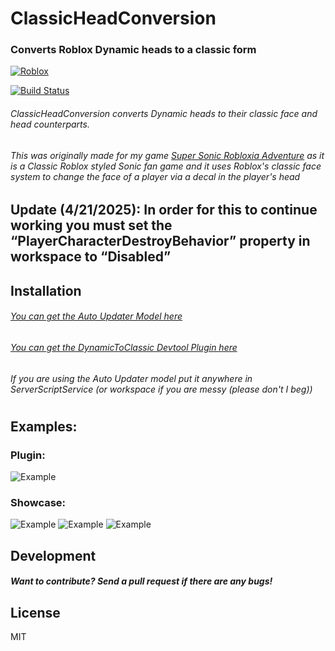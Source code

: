 # ClassicHeadConversion
### Converts Roblox Dynamic heads to a classic form

[![Roblox](https://conikku.neocities.org/github%20assets/POWERED%20by%20roblox.png)](https://www.roblox.com)

[![Build Status](https://conikku.neocities.org/github%20assets/ver%20test.svg)](https://conikku.lao.ooo/)

###### ClassicHeadConversion converts Dynamic heads to their classic face and head counterparts.
###### This was originally made for my game [Super Sonic Robloxia Adventure](https://www.roblox.com/games/10417853509/Super-Sonic-Robloxia-Adventure/) as it is a Classic Roblox styled Sonic fan game and it uses Roblox's classic face system to change the face of a player via a decal in the player's head

## Update (4/21/2025): In order for this to continue working you must set the “PlayerCharacterDestroyBehavior” property in workspace to “Disabled”

## Installation
###### [You can get the Auto Updater Model here](https://www.roblox.com/library/14450036506/Dynamic-to-Classic-Face-Head-Converter)
###### [You can get the DynamicToClassic Devtool Plugin here](https://create.roblox.com/marketplace/asset/15407420885/DynamicToClassicHead-Devtool)
###### If you are using the Auto Updater model put it anywhere in ServerScriptService (or workspace if you are messy (please don't I beg))

#
## Examples:
### Plugin:
![Example](https://conikku.neocities.org/github%20assets/RobloxStudioBeta_KHnAkHRRd1.gif)
### Showcase:
![Example](https://conikku.neocities.org/github%20assets/RobloxStudioBeta_XObM2UvdS9.gif)
![Example](https://conikku.neocities.org/github%20assets/RobloxStudioBeta_m5ZWHgdt6g.gif)
![Example](https://conikku.neocities.org/github%20assets/RobloxStudioBeta_6mseahxBN0.gif)
## Development

##### Want to contribute? Send a pull request if there are any bugs!

## License
MIT
